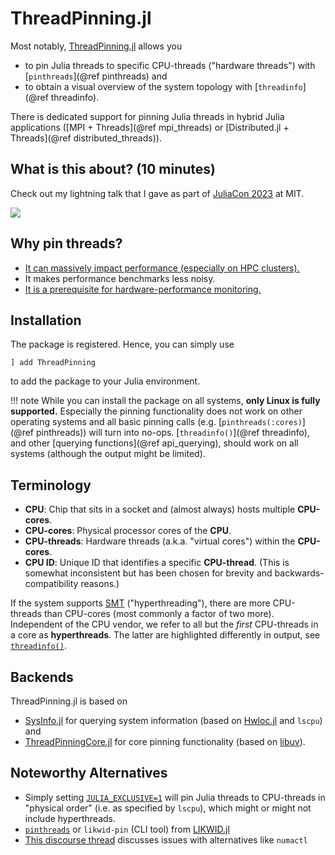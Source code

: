 # ThreadPinning.jl

Most notably, [ThreadPinning.jl](https://github.com/carstenbauer/ThreadPinning.jl/) allows you

* to pin Julia threads to specific CPU-threads ("hardware threads") with [`pinthreads`](@ref pinthreads) and
* to obtain a visual overview of the system topology with [`threadinfo`](@ref threadinfo).

There is dedicated support for pinning Julia threads in hybrid Julia applications ([MPI + Threads](@ref mpi_threads) or [Distributed.jl + Threads](@ref distributed_threads)).

## What is this about? (10 minutes)

Check out my lightning talk that I gave as part of [JuliaCon 2023](https://juliacon.org/2023/) at MIT.

[![](https://img.youtube.com/vi/6Whc9XtlCC0/0.jpg)](https://youtu.be/6Whc9XtlCC0)

## Why pin threads?

* [It can massively impact performance (especially on HPC clusters).](https://github.com/JuliaPerf/BandwidthBenchmark.jl#flopsscaling)
* It makes performance benchmarks less noisy.
* [It is a prerequisite for hardware-performance monitoring.](https://www.youtube.com/watch?v=l2fTNfEDPC0)

## Installation

The package is registered. Hence, you can simply use
```
] add ThreadPinning
```
to add the package to your Julia environment.

!!! note
    While you can install the package on all systems, **only Linux is fully supported.**
    Especially the pinning functionality does not work on other operating systems and all basic pinning calls (e.g. [`pinthreads(:cores)`](@ref pinthreads)) will turn into no-ops. [`threadinfo()`](@ref threadinfo), and other [querying functions](@ref api_querying), should work on all systems (although the output might be limited).

## Terminology

* **CPU**: Chip that sits in a socket and (almost always) hosts multiple **CPU-cores**.
* **CPU-cores**: Physical processor cores of the **CPU**.
* **CPU-threads**: Hardware threads (a.k.a. "virtual cores") within the **CPU-cores**.
* **CPU ID**: Unique ID that identifies a specific **CPU-thread**. (This is somewhat inconsistent but has been chosen for brevity and backwards-compatibility reasons.)

If the system supports [SMT](https://en.wikipedia.org/wiki/Simultaneous_multithreading) ("hyperthreading"), there are more CPU-threads than CPU-cores (most commonly a factor of two more). Independent of the CPU vendor, we refer to all but the *first* CPU-threads in a core as **hyperthreads**. The latter are highlighted differently in output, see [`threadinfo()`](@ref).

## Backends

ThreadPinning.jl is based on
* [SysInfo.jl](https://github.com/carstenbauer/SysInfo.jl) for querying system information (based on [Hwloc.jl](https://github.com/JuliaParallel/Hwloc.jl) and `lscpu`) and
* [ThreadPinningCore.jl](https://github.com/carstenbauer/ThreadPinningCore.jl) for core pinning functionality (based on [libuv](https://github.com/libuv/libuv)).

## Noteworthy Alternatives

* Simply setting [`JULIA_EXCLUSIVE=1`](https://docs.julialang.org/en/v1/manual/environment-variables/#JULIA_EXCLUSIVE) will pin Julia threads to CPU-threads in "physical order" (i.e. as specified by `lscpu`), which might or might not include hyperthreads.
* [`pinthreads`](https://juliaperf.github.io/LIKWID.jl/dev/examples/dynamic_pinning/) or `likwid-pin` (CLI tool) from [LIKWID.jl](https://github.com/JuliaPerf/LIKWID.jl)
* [This discourse thread](https://discourse.julialang.org/t/thread-affinitization-pinning-julia-threads-to-cores/58069/5) discusses issues with alternatives like `numactl`
